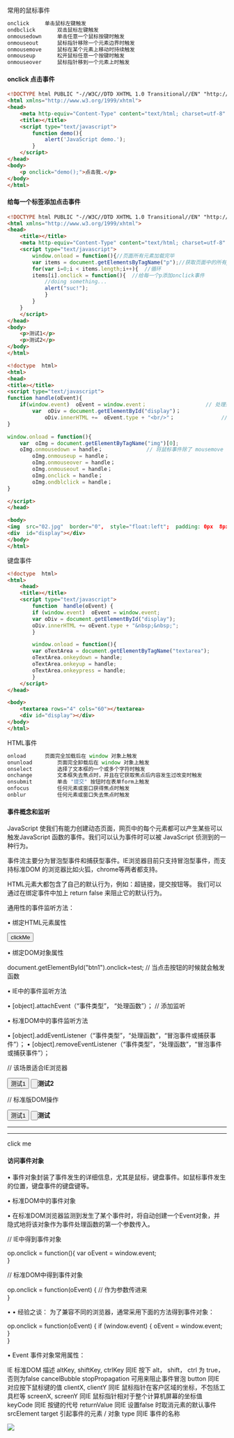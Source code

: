 常用的鼠标事件

```javascript
onclick		单击鼠标左键触发
ondbclick       双击鼠标左键触发
onmousedown     单击任意一个鼠标按键时触发
onmouseout      鼠标指针移除一个元素边界时触发
onmousemove     鼠标在某个元素上移动时持续触发
onmouseup       松开鼠标任意一个按键时触发
onmouseover     鼠标指针移到一个元素上时触发
```


#### onclick 点击事件

```html
<!DOCTYPE html PUBLIC "-//W3C//DTD XHTML 1.0 Transitional//EN" "http://www.w3.org/TR/xhtml1/DTD/xhtml1-transitional.dtd">
<html xmlns="http://www.w3.org/1999/xhtml">
<head>
    <meta http-equiv="Content-Type" content="text/html; charset=utf-8" />
    <title></title>
    <script type="text/javascript">
        function demo(){
            alert('JavaScript demo.');
        }
    </script>
</head>
<body>
    <p onclick="demo();">点击我.</p>
</body>
</html>
```

#### 给每一个标签添加点击事件

```html
<!DOCTYPE html PUBLIC "-//W3C//DTD XHTML 1.0 Transitional//EN" "http://www.w3.org/TR/xhtml1/DTD/xhtml1-transitional.dtd">
<html xmlns="http://www.w3.org/1999/xhtml">
<head>
    <title></title>
    <meta http-equiv="Content-Type" content="text/html; charset=utf-8" />
    <script type="text/javascript">
        window.onload = function(){//页面所有元素加载完毕
	    var items = document.getElementsByTagName("p");//获取页面中的所有p元素
	    for(var i=0;i < items.length;i++){	//循环
		items[i].onclick = function(){  //给每一个p添加onclick事件
		    //doing something...
		    alert("suc!");
	        }
	    }				      
	}
    </script>
</head>
<body>
    <p>测试1</p>
    <p>测试2</p>
</body>
</html>
```

```html
<!doctype  html>
<html>
<head>
<title></title>
<script type="text/javascript">
function handle(oEvent){
	if(window.event)  oEvent = window.event；                   // 处理兼容性，获得事件对象
		var  oDiv = document.getElementById("display")； 
			oDiv.innerHTML +=  oEvent.type + "<br/>"；               //  输出事件名称                      
}  

window.onload = function(){
	var  oImg = document.getElementByTagName("img")[0];
	oImg.onmousedown = handle；              // 将鼠标事件除了 mousemove  外都监听
		oImg.onmouseup = handle；
		oImg.onmouseover = handle；
		oImg.onmouseout = handle；
		oImg.onclick = handle；
		oImg.ondblclick = handle；                                          
}

</script>        
</head>

<body>
<img  src="02.jpg"  border="0",  style="float:left";  padding: 0px  8px  0px  0px; ">
<div  id="display"></div>        
</body>
</html>
```


键盘事件

```html
<!doctype  html>
<html>
    <head>
    <title></title>
    <script type="text/javascript">
        function  handle(oEvent) {
	    if (window.event)  oEvent = window.event;
	    var oDiv = document.getElementById("display");
	    oDiv.innerHTML += oEvent.type + "&nbsp;&nbsp;";                        
        }       

        window.onload = function(){
	    var oTextArea = document.getElementByTagName("textarea");
	    oTextArea.onkeydown = handle;
	    oTextArea.onkeyup = handle;
	    oTextArea.onkeypress = handle;                                                        
        }
    </script>        
</head>

<body>
    <textarea rows="4" cols="60"></textarea>
    <div id="display"></div> 
</body>
</html>
```


HTML事件
```javascript
onload		页面完全加载后在 window 对象上触发
onunload        页面完全卸载后在 window 对象上触发
onselect        选择了文本框的一个或多个字符时触发
onchange        文本框失去焦点时，并且在它获取焦点后内容发生过改变时触发
onsubmit        单击 "提交" 按钮时在表单form上触发
onfocus         任何元素或窗口获得焦点时触发   
onblur          任何元素或窗口失去焦点时触发
```



#### 事件概念和监听

JavaScript 使我们有能力创建动态页面，网页中的每个元素都可以产生某些可以触发JavaScript
函数的事件。我们可以认为事件时可以被 JavaScript 侦测到的一种行为。

事件流主要分为冒泡型事件和捕获型事件。IE浏览器目前只支持冒泡型事件，而支持标准DOM
的浏览器比如火狐，chrome等两者都支持。

HTML元素大都包含了自己的默认行为，例如：超链接，提交按钮等。
我们可以通过在绑定事件中加上 return false 来阻止它的默认行为。


通用性的事件监听方法：

•   绑定HTML元素属性

<input  type="button"  value="clickMe"  onclick="check(this)"   />

•   绑定DOM对象属性

document.getElementById("btn1").onclick=test;                 //  当点击按钮的时候就会触发函数




•   IE中的事件监听方法

•   [object].attachEvent（“事件类型”， “处理函数”）；                  //      添加监听


•   标准DOM中的事件监听方法

•   [object].addEventListener（“事件类型”，“处理函数”，“冒泡事件或捕获事件”）；
•   [object].removeEventListener（“事件类型”，“处理函数”，“冒泡事件或捕获事件”）；




//  该场景适合IE浏览器

<!DOCTYPE  HTML>
<html>
<head>
<title></title>
<script  type="text/javascript">
function show(){
	alert("hello  ie");                        
}
window.onload = function(){
	document.getElementById("test1").attachEvent("onclick", show);                                   //  添加事件
	document.getElementById("test2").onclick = function(){
		document.getElementById("test1").detachEvent("onclick", show);                          // 删除事件          
	}     
}

</script>        
</head>
<body>
<input type="button" value="测试1"  id="test1" />
<input type="button" id="test2"><b>测试2</b></button>          
</body>
</html>                


//  标准版DOM操作

<html>
<head>
<title></title>
<script  type="text/javascript">

function show(){
	alert("hello chrome!");                        
}

window.onload = function(){
	var  test1 = document.getElementById("mytest1");
	var  test2 = document.getElementById("mytest2");
	test1.addEventListener("click", show, false);
	test2.onclick = function(){
		test1.removeEventListener("click", show, false);                                
	}

	test2.addEventListener("click", function(){
			test1.removeEventListener("click", show, false);                                
			}, false);
}

</script>        
</head>
<body>
<input  type="button"  value="测试1"  id="mytest1"  />
<input  type="button"  id="mytest2"><b>测试</b></button>                        
</body>
</html>                


-------------------------------------------------------------------------------------------------------
-----------------------------------------------


<html>
<head>
<title></title>
<script  type="text/javascript">
function show(sText){
	var oDiv = document.getElementById("display");
	oDiv.innerHTML += sText;                         
}

window.onload = function(){
	var mybody = document.getElementById("mbody");
	var mydiv = document.getElementById(mdiv");
	var myp = document.getElementById("mp");
	mybody.addEventListener("click", function(){ show( 'body<br/>' ) }, false);                  
	mydiv.addEventListener("click", function(){ show( 'div<br/>' ) }, false);                  
	myp.addEventListener("click", function(){ show( 'p<br/>' ) }, false);                  
}
</script>        
</head>
<body onclick="show( 'body<br/>' )">
<div onclick="show( 'div<br/>' )">
<p  onclick="show( 'p<br/>' );">click me</p>                 
</div>               
<div id="display"></div>      
</body>
</html>                




#### 访问事件对象

•   事件对象封装了事件发生的详细信息，尤其是鼠标，键盘事件。如鼠标事件发生的位置，键盘事件的键盘键等。

•   标准DOM中的事件对象

•   在标准DOM浏览器监测到发生了某个事件时，将自动创建一个Event对象，并
隐式地将该对象作为事件处理函数的第一个参数传入。

//  IE中得到事件对象

op.onclick = function(){
	var oEvent = window.event;            
}

// 标准DOM中得到事件对象

op.onclick = function(oEvent) {
	// 作为参数传进来            
}


• •  经验之谈：  为了兼容不同的浏览器，通常采用下面的方法得到事件对象：

op.onclick = function(oEvent) {
	if (window.event) {
		oEvent = window.event;                
	}                            
}



•   Event 事件对象常用属性：

IE                                            标准DOM                                             描述
altKey, shiftKey, ctrlKey                   同IE                                        按下 alt， shift， ctrl 为 true， 否则为false
cancelBubble                             stopPropagation                          可用来阻止事件冒泡
button                                            同IE                                        对应按下鼠标键的值
clientX, clientY                                同IE                                         鼠标指针在客户区域的坐标，不包括工具栏等
screenX, screenY                             同IE                                        鼠标指针相对于整个计算机屏幕的坐标值
keyCode                                         同IE                                        按键的代号
returnValue                                    同IE                                         设置false 时取消元素的默认事件
srcElement                                      target                                      引起事件的元素 / 对象
type                                               同IE                                          事件的名称



<html>
<head>
<title></title>
<script type="text/javascript">

function handle(oEvent){
	if (window.event) {
		oEvent = window.event;                            
	}                        
	var oTarget;
	if (oEvent.srcElement) {
		oTarget = oEvent.srcElement;                            
	} else {
		oTarget = oEvent.target;                            
	}

	alert(oTarget.tagName);
}

window.onload = function(){
	var oImg = document.getElementByTagName('img')[0];                        
	oImg.onclick = handle;                                                                            
}

</script>                        
</head>
<body>
<img src="02.jpg" border="0"  />        
</body>
</html>    



